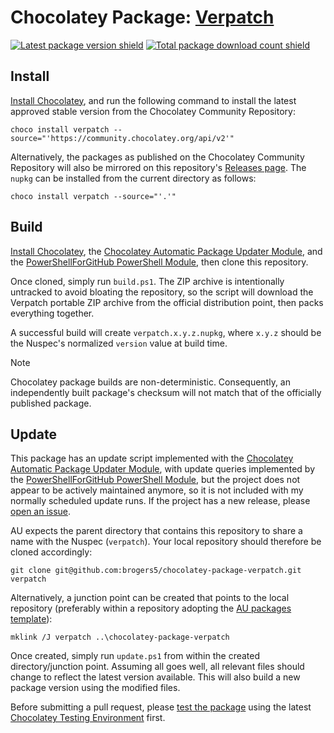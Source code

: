 ﻿<!--markdownlint-disable-next-line MD033 MD045 -->
# Chocolatey Package: [Verpatch](https://community.chocolatey.org/packages/verpatch)

[![Latest package version shield](https://img.shields.io/chocolatey/v/verpatch.svg)](https://community.chocolatey.org/packages/verpatch)
[![Total package download count shield](https://img.shields.io/chocolatey/dt/verpatch.svg)](https://community.chocolatey.org/packages/verpatch)

## Install

[Install Chocolatey](https://chocolatey.org/install), and run the following command to install the latest approved stable version from the Chocolatey Community Repository:

```shell
choco install verpatch --source="'https://community.chocolatey.org/api/v2'"
```

Alternatively, the packages as published on the Chocolatey Community Repository will also be mirrored on this repository's [Releases page](https://github.com/brogers5/chocolatey-package-verpatch/releases). The `nupkg` can be installed from the current directory as follows:

```shell
choco install verpatch --source="'.'"
```

## Build

[Install Chocolatey](https://chocolatey.org/install), the [Chocolatey Automatic Package Updater Module](https://github.com/majkinetor/au), and the [PowerShellForGitHub PowerShell Module](https://github.com/microsoft/PowerShellForGitHub), then clone this repository.

Once cloned, simply run `build.ps1`. The ZIP archive is intentionally untracked to avoid bloating the repository, so the script will download the Verpatch portable ZIP archive from the official distribution point, then packs everything together.

A successful build will create `verpatch.x.y.z.nupkg`, where `x.y.z` should be the Nuspec's normalized `version` value at build time.

>[!Note]
>Chocolatey package builds are non-deterministic. Consequently, an independently built package's checksum will not match that of the officially published package.

## Update

This package has an update script implemented with the [Chocolatey Automatic Package Updater Module](https://github.com/majkinetor/au), with update queries implemented by the [PowerShellForGitHub PowerShell Module](https://github.com/microsoft/PowerShellForGitHub), but the project does not appear to be actively maintained anymore, so it is not included with my normally scheduled update runs. If the project has a new release, please [open an issue](https://github.com/brogers5/chocolatey-package-verpatch/issues).

AU expects the parent directory that contains this repository to share a name with the Nuspec (`verpatch`). Your local repository should therefore be cloned accordingly:

```shell
git clone git@github.com:brogers5/chocolatey-package-verpatch.git verpatch
```

Alternatively, a junction point can be created that points to the local repository (preferably within a repository adopting the [AU packages template](https://github.com/majkinetor/au-packages-template)):

```shell
mklink /J verpatch ..\chocolatey-package-verpatch
```

Once created, simply run `update.ps1` from within the created directory/junction point. Assuming all goes well, all relevant files should change to reflect the latest version available. This will also build a new package version using the modified files.

Before submitting a pull request, please [test the package](https://docs.chocolatey.org/en-us/community-repository/moderation/package-verifier#steps-for-each-package) using the latest [Chocolatey Testing Environment](https://github.com/chocolatey-community/chocolatey-test-environment) first.
